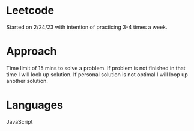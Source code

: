 # Leetcode
Started on 2/24/23 with intention of practicing 3-4 times a week. 

# Approach
Time limit of 15 mins to solve a problem. 
If problem is not finished in that time I will look up solution. 
If personal solution is not optimal I will loop up another solution.

# Languages
JavaScript
